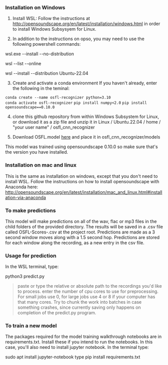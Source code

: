 ### Installation on Windows ###

1. Install WSL: Follow the instructions at http://opensoundscape.org/en/latest/installation/windows.html in order to install Windows Subsysyem for Linux.

2. In addition to the instructions on opso, you may need to use the following powershell commands:

wsl.exe --install --no-distribution

wsl --list --online

wsl --install --distribution Ubuntu-22.04


3. Create and activate a conda environment
If you haven't already, 
enter the following in the teminal:

`conda create --name osfl-recognizer python=3.10` <br> 
`conda activate osfl-recognizer`
`pip install numpy<2.0`
`pip install opensoundscape==0.10.0`

4. clone this github repository from within Windows Subsystem for Linux, or download it as a zip file and unzip it in
Linux / Ubuntu.22.04 / home / "your user name" / osfl_cnn_recognizer

5. Download OSFL.model [here](https://www.dropbox.com/scl/fi/cx2rblf6yyyoe19kzm4um/OSFL.model?rlkey=wv7c9ll7n2ie1hdn5rk0m9lox&st=2fjauncs&dl=0) and place it in osfl_cnn_recognizer/models 

This model was trained using opensoundscape 0.10.0 so make sure that's the version you have installed.


### Installation on mac and linux ###
This is the same as installation on windows, except that you don't need to install WSL. 
Follow the instructions on how to install opensoundscape with Anaconda here:
http://opensoundscape.org/en/latest/installation/mac_and_linux.html#installation-via-anaconda


### To make predictions ###
This model will make predictions on all of the wav, flac or mp3 files in the child folders of the provided directory. 
The results will be saved in a .csv file called OSFL-Scores-<current-time>.csv at the project root. 
Predictions are made as a 3 second window moves along with a 1.5 second hop. 
Predictions are stored for each window along the recording, as a new entry in the csv file. 

### Usage for prediction ###
In the WSL terminal, type:

python3 predict.py

> paste or type the relative or absolute path to the recordings you'd like to process.
> enter the number of cpu cores to use for preprocessing. For small jobs use 0, for large jobs use 4 or 8 if your computer has that many cores. 
> Try to chunk the work into batches in case something crashes, since currently saving only happens on completion of the predict.py program. 

### To train a new model ###
The packages required for the model training walkthrough notebooks are in requirements.txt. Install these if you intend to run the notebooks. 
In this case, you'll also need to install jupyter notebook. In the terminal type:

sudo apt install jupyter-notebook 
type pip install requirements.txt

